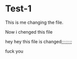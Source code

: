 # Test-1



This is me changing the  file.




Now i chenged this file

hey hey this file is changed;;;;;;;;













fuck you
